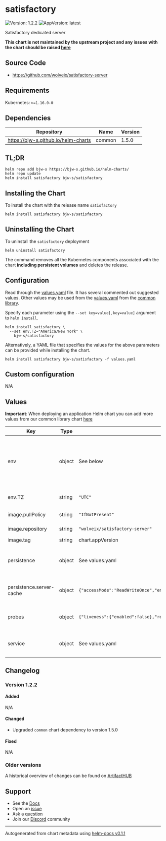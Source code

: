 # satisfactory

![Version: 1.2.2](https://img.shields.io/badge/Version-1.2.2-informational?style=flat-square) ![AppVersion: latest](https://img.shields.io/badge/AppVersion-latest-informational?style=flat-square)

Satisfactory dedicated server

**This chart is not maintained by the upstream project and any issues with the chart should be raised [here](https://github.com/bjw-s/charts/issues/new/choose)**

## Source Code

* <https://github.com/wolveix/satisfactory-server>

## Requirements

Kubernetes: `>=1.16.0-0`

## Dependencies

| Repository | Name | Version |
|------------|------|---------|
| https://bjw-s.github.io/helm-charts | common | 1.5.0 |

## TL;DR

```console
helm repo add bjw-s https://bjw-s.github.io/helm-charts/
helm repo update
helm install satisfactory bjw-s/satisfactory
```

## Installing the Chart

To install the chart with the release name `satisfactory`

```console
helm install satisfactory bjw-s/satisfactory
```

## Uninstalling the Chart

To uninstall the `satisfactory` deployment

```console
helm uninstall satisfactory
```

The command removes all the Kubernetes components associated with the chart **including persistent volumes** and deletes the release.

## Configuration

Read through the [values.yaml](./values.yaml) file. It has several commented out suggested values.
Other values may be used from the [values.yaml](https://github.com/bjw-s/library-charts/tree/main/charts/stable/common/values.yaml) from the [common library](https://github.com/bjw-s/library-charts/tree/main/charts/stable/common).

Specify each parameter using the `--set key=value[,key=value]` argument to `helm install`.

```console
helm install satisfactory \
  --set env.TZ="America/New York" \
    bjw-s/satisfactory
```

Alternatively, a YAML file that specifies the values for the above parameters can be provided while installing the chart.

```console
helm install satisfactory bjw-s/satisfactory -f values.yaml
```

## Custom configuration

N/A

## Values

**Important**: When deploying an application Helm chart you can add more values from our common library chart [here](https://github.com/bjw-s/library-charts/tree/main/charts/stable/common)

| Key | Type | Default | Description |
|-----|------|---------|-------------|
| env | object | See below | environment variables. See more environment variables in the [wolverix docker documentation](https://github.com/wolveix/satisfactory-server). |
| env.TZ | string | `"UTC"` | Set the container timezone |
| image.pullPolicy | string | `"IfNotPresent"` | image pull policy |
| image.repository | string | `"wolveix/satisfactory-server"` | image repository |
| image.tag | string | chart.appVersion | image tag |
| persistence | object | See values.yaml | Configure persistence settings for the chart under this key. |
| persistence.server-cache | object | `{"accessMode":"ReadWriteOnce","enabled":false,"mountPath":"/config/gamefiles","size":"20Gi"}` |  no point backing up downloaded game content |
| probes | object | `{"liveness":{"enabled":false},"readiness":{"enabled":false},"startup":{"enabled":false}}` |  as it is difficult to detect liveness of a UDP server |
| service | object | See values.yaml | Configures service settings for the chart. |

## Changelog

### Version 1.2.2

#### Added

N/A

#### Changed

* Upgraded `common` chart dependency to version 1.5.0

#### Fixed

N/A

### Older versions

A historical overview of changes can be found on [ArtifactHUB](https://artifacthub.io/packages/helm/bjw-s/satisfactory?modal=changelog)

## Support

- See the [Docs](https://docs.bjw-s.com/our-helm-charts/getting-started/)
- Open an [issue](https://github.com/bjw-s/charts/issues/new/choose)
- Ask a [question](https://github.com/bjw-s/organization/discussions)
- Join our [Discord](https://discord.gg/sTMX7Vh) community

----------------------------------------------
Autogenerated from chart metadata using [helm-docs v0.1.1](https://github.com/bjw-s/helm-docs/releases/v0.1.1)
